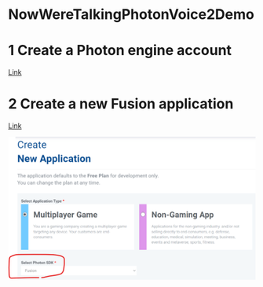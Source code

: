 # NowWereTalkingPhotonVoice2Demo

# 1 Create a Photon engine account

[Link](https://id.photonengine.com/account/signup)

# 2 Create a new Fusion application

[Link](https://dashboard.photonengine.com/app/create)

![Alt text](fusion.png "Optional title")
